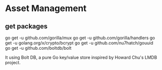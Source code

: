 #  Asset Management

## get packages
go get -u github.com/gorilla/mux
go get -u github.com/gorilla/handlers
go get -u golang.org/x/crypto/bcrypt
go get -u github.com/nu7hatch/gouuid
go get -u github.com/boltdb/bolt

It using Bolt DB, a pure Go key/value store inspired by Howard Chu's LMDB project.
